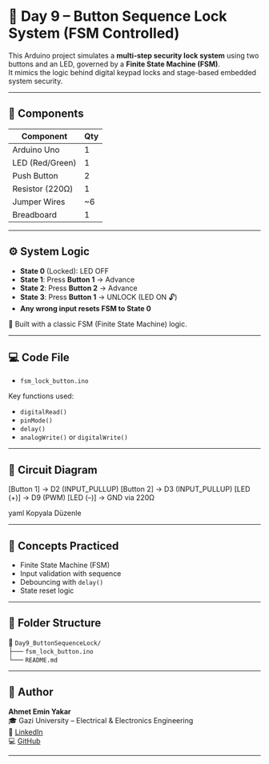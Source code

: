 # 🔐 Day 9 – Button Sequence Lock System (FSM Controlled)

This Arduino project simulates a **multi-step security lock system** using two buttons and an LED, governed by a **Finite State Machine (FSM)**.  
It mimics the logic behind digital keypad locks and stage-based embedded system security.

---

## 🧰 Components

| Component      | Qty |
|----------------|-----|
| Arduino Uno    | 1   |
| LED (Red/Green)| 1   |
| Push Button    | 2   |
| Resistor (220Ω)| 1   |
| Jumper Wires   | ~6  |
| Breadboard     | 1   |

---

## ⚙️ System Logic

- **State 0** (Locked): LED OFF
- **State 1**: Press **Button 1** → Advance
- **State 2**: Press **Button 2** → Advance
- **State 3**: Press **Button 1** → UNLOCK (LED ON 🔓)
- **Any wrong input resets FSM to State 0**

🧠 Built with a classic FSM (Finite State Machine) logic.

---

## 💻 Code File

- `fsm_lock_button.ino`

Key functions used:
- `digitalRead()`
- `pinMode()`
- `delay()`
- `analogWrite()` or `digitalWrite()`

---

## 🔌 Circuit Diagram

[Button 1] → D2 (INPUT_PULLUP)
[Button 2] → D3 (INPUT_PULLUP)
[LED (+)] → D9 (PWM)
[LED (–)] → GND via 220Ω

yaml
Kopyala
Düzenle

---

## 🧠 Concepts Practiced

- Finite State Machine (FSM)
- Input validation with sequence
- Debouncing with `delay()`
- State reset logic

---

## 📎 Folder Structure

📂 `Day9_ButtonSequenceLock/`  
├── `fsm_lock_button.ino`  
└── `README.md`  

---

## 👤 Author

**Ahmet Emin Yakar**  
🎓 Gazi University – Electrical & Electronics Engineering  
🔗 [LinkedIn](https://www.linkedin.com/in/ahmet-emin-yakar-bbb6732a6/)  
💻 [GitHub](https://github.com/ahmeteminyakar)

---